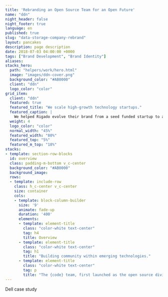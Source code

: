```yaml
---
title: 'Rebranding an Open Source Team for an Open Future'
name: "ddn"
night_header: false
night_footer: true
language: en
published: true
slug: "data-storage-company-rebrand"
layout: pancakes
description: page description
date: 2018-07-03 04:00:00 +0000
tags: ["Brand Development", "Brand Identity"]
aliases:
stacks_hero:
  path: "helpers/work/hero.html"
  image: "images/ddn-cover.png"
  background_color: "#AB0000"
  client: "ddn"
  logo_color: "color"
grid_item:
  client: "ddn"
  featured: true
  featured_title: "We scale high-growth technology startups."
  featured_caption: |
    We helped Rigado evolve their brand from a seed funded startup to an invaluable enterprise solution and now a global company.
  weight: 4
  logo_color: "color"
  normal_width: "45%"
  featured_width: "80%"
  featured_top: "5%"
  featured_m_top: "18%"
stacks:
- template: section-row-blocks
  id: overview
  class: padding-m-bottom v_c-center
  background_color: "#AB0000"
  background_image:
  rows:
  - template: include-row
    class: h_c-center v_c-center
    size: container
    cols:
    - template: block-column-builder
      size: '9'
      animate: fade-up
      duration: '400'
      elements:
      - template: element-title
        class: "color-white text-center"
        tag: h4
        title: Overview
      - template: element-title
        class: "color-white text-center"
        tag: h1
        title: "Building community within emerging technologies."
      - template: element-title
        class: "color-white text-center"
        tag: p
        title: "The {code} team, first launched as the open source division of EMC, began branding work with Fullstack in 2016 when EMC & Dell Computers agreed to merge as the newly formed DellEMC. The {code} initiative had reached success as future DellEMC customers interacted through the {code} community and its platforms. Starting in 2018, {code} was moving to encompass all of open source under Dell Technologies. The {code} team and Fullstack came together to create a cohesive brand platform to support the transition, but more importantly solidify the {code} team as a leader in the open source community and setup the brand for the open future ahead."
--- 
```

Dell case study